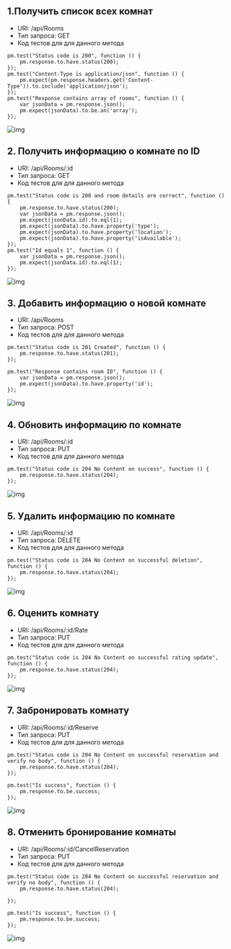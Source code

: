 ## 1.Получить список всех комнат 

* URI: /api/Rooms
* Тип запроса: GET 
* Код тестов для для данного метода 

```
pm.test("Status code is 200", function () {
    pm.response.to.have.status(200);
});
pm.test("Content-Type is application/json", function () {
    pm.expect(pm.response.headers.get('Content-Type')).to.include('application/json');
});
pm.test("Response contains array of rooms", function () {
    var jsonData = pm.response.json();
    pm.expect(jsonData).to.be.an('array');
});
```
![img](https://github.com/YusupovIlya/Software_architecture/blob/LabWork4/Lab%20Work%20%E2%84%964/docs/images/schema1%20input%20and%20results.jpg)

## 2. Получить информацию о комнате по ID

* URI: /api/Rooms/:id
* Тип запроса: GET 
* Код тестов для для данного метода 
```
pm.test("Status code is 200 and room details are correct", function () {
    pm.response.to.have.status(200);
    var jsonData = pm.response.json();
    pm.expect(jsonData.id).to.eql(1); 
    pm.expect(jsonData).to.have.property('type');
    pm.expect(jsonData).to.have.property('location');
    pm.expect(jsonData).to.have.property('isAvailable');
});
pm.test("Id equals 1", function () {
    var jsonData = pm.response.json();
    pm.expect(jsonData.id).to.eql(1); 
});
```

![img](https://github.com/kristyarudnik/Lab/blob/LabWork4/Lab%20Work%20№4/docs/images/Получить%20информацию%20о%20комнате%20по%20ID.jpg)


## 3. Добавить информацию о новой комнате

* URI: /api/Rooms
* Тип запроса: POST
* Код тестов для для данного метода
```
pm.test("Status code is 201 Created", function () {
    pm.response.to.have.status(201);
});

pm.test("Response contains room ID", function () {
    var jsonData = pm.response.json();
    pm.expect(jsonData).to.have.property('id');
});
```

![img](https://github.com/kristyarudnik/Lab/blob/LabWork4/Lab%20Work%20№4/docs/images/Добавить%20информацию%20о%20новой%20комнате.jpg)


## 4. Обновить информацию по комнате

* URI: /api/Rooms/:id
* Тип запроса: PUT
* Код тестов для для данного метода
```
pm.test("Status code is 204 No Content on success", function () {
    pm.response.to.have.status(204);
});
```

![img](https://github.com/kristyarudnik/Lab/blob/LabWork4/Lab%20Work%20№4/docs/images/Обновить%20информацию%20по%20комнате.jpg)



## 5. Удалить информацию по комнате

* URI: /api/Rooms/:id
* Тип запроса: DELETE
* Код тестов для для данного метода
```
pm.test("Status code is 204 No Content on successful deletion", function () {
    pm.response.to.have.status(204);
});
```

![img](https://github.com/kristyarudnik/Lab/blob/LabWork4/Lab%20Work%20№4/docs/images/Удалить%20информацию%20по%20комнате.jpg)

## 6. Оценить комнату

* URI: /api/Rooms/:id/Rate
* Тип запроса: PUT
* Код тестов для для данного метода
```
pm.test("Status code is 204 No Content on successful rating update", function () {
    pm.response.to.have.status(204);
});
```

![img](https://github.com/kristyarudnik/Lab/blob/LabWork4/Lab%20Work%20№4/docs/images/Оценить%20комнату.jpg)


## 7. Забронировать комнату

* URI: /api/Rooms/:id/Reserve
* Тип запроса: PUT
* Код тестов для для данного метода
```
pm.test("Status code is 204 No Content on successful reservation and verify no body", function () {
    pm.response.to.have.status(204);
});

pm.test("Is success", function () {
    pm.response.to.be.success;
});
```

![img](https://github.com/kristyarudnik/Lab/blob/LabWork4/Lab%20Work%20№4/docs/images/Забронировать%20комнату.jpg)


## 8. Отменить бронирование комнаты

* URI: /api/Rooms/:id/CancelReservation
* Тип запроса: PUT
* Код тестов для для данного метода

```
pm.test("Status code is 204 No Content on successful reservation and verify no body", function () {
    pm.response.to.have.status(204);

});

pm.test("Is success", function () {
    pm.response.to.be.success;
});
```

![img](https://github.com/kristyarudnik/Lab/blob/LabWork4/Lab%20Work%20№4/docs/images/Отменить%20бронирование%20комнаты.jpg)

